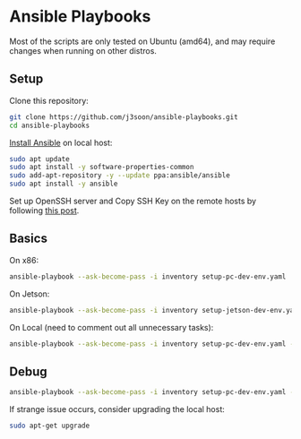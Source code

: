 # Ansible Playbooks

Most of the scripts are only tested on Ubuntu (amd64), and may require changes when running on other distros.

## Setup

Clone this repository:

```sh
git clone https://github.com/j3soon/ansible-playbooks.git
cd ansible-playbooks
```

[Install Ansible](https://docs.ansible.com/ansible/latest/installation_guide/installation_distros.html#installing-ansible-on-ubuntu) on local host:

```sh
sudo apt update
sudo apt install -y software-properties-common
sudo add-apt-repository -y --update ppa:ansible/ansible
sudo apt install -y ansible
```

Set up OpenSSH server and Copy SSH Key on the remote hosts by following [this post](https://tutorial.j3soon.com/remote-development/openssh-server/).

## Basics

On x86:

```sh
ansible-playbook --ask-become-pass -i inventory setup-pc-dev-env.yaml
```

On Jetson:

```sh
ansible-playbook --ask-become-pass -i inventory setup-jetson-dev-env.yaml
```

On Local (need to comment out all unnecessary tasks):

```sh
ansible-playbook --ask-become-pass -i inventory setup-pc-dev-env.yaml --connection=local
```

## Debug

```sh
ansible-playbook --ask-become-pass -i inventory setup-pc-dev-env.yaml -vvvv
```

If strange issue occurs, consider upgrading the local host:

```sh
sudo apt-get upgrade
```
